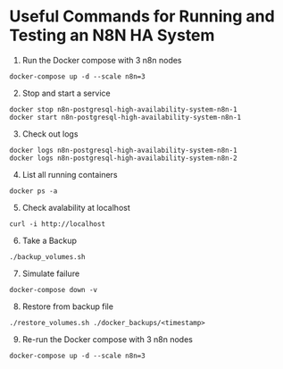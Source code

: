 # Useful Commands for Running and Testing an N8N HA System

1. Run the Docker compose with 3 n8n nodes

```
docker-compose up -d --scale n8n=3
```

2. Stop and start a service

```
docker stop n8n-postgresql-high-availability-system-n8n-1
docker start n8n-postgresql-high-availability-system-n8n-1
```

3. Check out logs

```
docker logs n8n-postgresql-high-availability-system-n8n-1
docker logs n8n-postgresql-high-availability-system-n8n-2
```

4. List all running containers

```
docker ps -a
```

5. Check avalability at localhost

```
curl -i http://localhost
```

6. Take a Backup

```
./backup_volumes.sh
```

7. Simulate failure

```
docker-compose down -v
```

8. Restore from backup file

```
./restore_volumes.sh ./docker_backups/<timestamp>
```

9. Re-run the Docker compose with 3 n8n nodes

```
docker-compose up -d --scale n8n=3
```